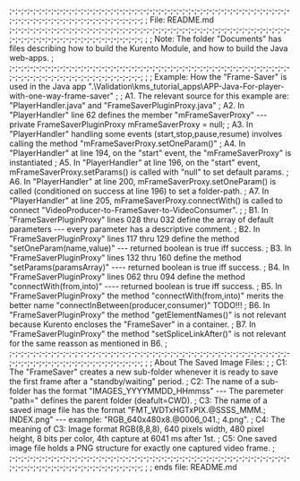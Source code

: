 ;-;-;-;-;-;-;-;-;-;-;-;-;-;-;-;-;-;-;-;-;-;-;-;-;-;-;-;-;-;-;-;-;-;-;-;-;-;-;-;-;-;-;-;-;-;-;-;-;-;-;-;-;-;-;-;-;-;-;-;-;-;-;-;-;-;-;-;-;-; 
; File: README.md
;-;-;-;-;-;-;-;-;-;-;-;-;-;-;-;-;-;-;-;-;-;-;-;-;-;-;-;-;-;-;-;-;-;-;-;-;-;-;-;-;-;-;-;-;-;-;-;-;-;-;-;-;-;-;-;-;-;-;-;-;-;-;-;-;-;-;-;-;-; 
; 
; Note: The folder "Documents" has files describing how to build the Kurento Module, and how to build the Java web-apps.
; 
;-;-;-;-;-;-;-;-;-;-;-;-;-;-;-;-;-;-;-;-;-;-;-;-;-;-;-;-;-;-;-;-;-;-;-;-;-;-;-;-;-;-;-;-;-;-;-;-;-;-;-;-;-;-;-;-;-;-;-;-;-;-;-;-;-;-;-;-;-; 
; 
; Example: How the "Frame-Saver" is used in the Java app ".\Validation\kms_tutorial_apps\APP-Java-For-player-with-one-way-frame-saver"
; 
;   A1. The relevant source for this example are: "PlayerHandler.java" and "FrameSaverPluginProxy.java"
;   A2. In "PlayerHandler" line 62 defines the member "mFrameSaverProxy" --- private  FrameSaverPluginProxy mFrameSaverProxy = null;
;   A3. In "PlayerHandler" handling some events (start,stop,pause,resume) involves calling the method "mFrameSaverProxy.setOneParam()"
;   A4. In "PlayerHandler" at line 194, on the "start" event, the "mFrameSaverProxy" is instantiated
;   A5. In "PlayerHandler" at line 196, on the "start" event, mFrameSaverProxy.setParams() is called with "null" to set default params. 
;   A6. In "PlayerHandler" at line 200, mFrameSaverProxy.setOneParam() is called (conditioned on success at line 196) to set a folder-path.
;   A7. In "PlayerHandler" at line 205, mFrameSaverProxy.connectWith() is called to connect "VideoProducer-to-FrameSaver-to-VideoConsumer".
; 
;   B1. In "FrameSaverPluginProxy" lines 028 thru 032 define the array of default parameters --- every parameter has a descriptive comment.
;   B2. In "FrameSaverPluginProxy" lines 117 thru 129 define the method "setOneParam(name,value)" --- returned boolean is true iff success.
;   B3. In "FrameSaverPluginProxy" lines 132 thru 160 define the method "setParams(paramsArray)" ---- returned boolean is true iff success.
;   B4. In "FrameSaverPluginProxy" lines 062 thru 094 define the method "connectWith(from,into)" ---- returned boolean is true iff success.
;   B5. In "FrameSaverPluginProxy" the method "connectWith(from,into)" merits the better name "connectInBetween(producer,consumer)" TODO!!!
;   B6. In "FrameSaverPluginProxy" the method "getElementNames()" is not relevant because Kurento encloses the "FrameSaver" in a container.
;   B7. In "FrameSaverPluginProxy" the method "setSpliceLinkAfter()" is not relevant for the same reasson as mentioned in B6.
; 
;-;-;-;-;-;-;-;-;-;-;-;-;-;-;-;-;-;-;-;-;-;-;-;-;-;-;-;-;-;-;-;-;-;-;-;-;-;-;-;-;-;-;-;-;-;-;-;-;-;-;-;-;-;-;-;-;-;-;-;-;-;-;-;-;-;-;-;-;-; 
; 
; About The Saved Image Files:
; 
;   C1: The "FrameSaver" creates a new sub-folder whenever it is ready to save the first frame after a "standby/waiting" period.
;   C2: The name of a sub-folder has the format "IMAGES_YYYYMMDD_HHmmss" --- The paremeter "path=" defines the parent folder (deafult=CWD).
;   C3: The name of a saved image file has the format "FMT_WDTxHGTxPIX.@SSSS_MMM.; INDEX.png" --- example: "RGB_640x480x8.@0006_041.; 4.png".
;   C4: The meaning of C3: Image format RGB(8,8,8), 640 pixels width, 480 pixel height, 8 bits per color, 4th capture at 6041 ms after 1st.
;   C5: One saved image file holds a PNG structure for exactly one captured video frame.
; 
;-;-;-;-;-;-;-;-;-;-;-;-;-;-;-;-;-;-;-;-;-;-;-;-;-;-;-;-;-;-;-;-;-;-;-;-;-;-;-;-;-;-;-;-;-;-;-;-;-;-;-;-;-;-;-;-;-;-;-;-;-;-;-;-;-;-;-;-;-; 
; 
; ends file: README.md
